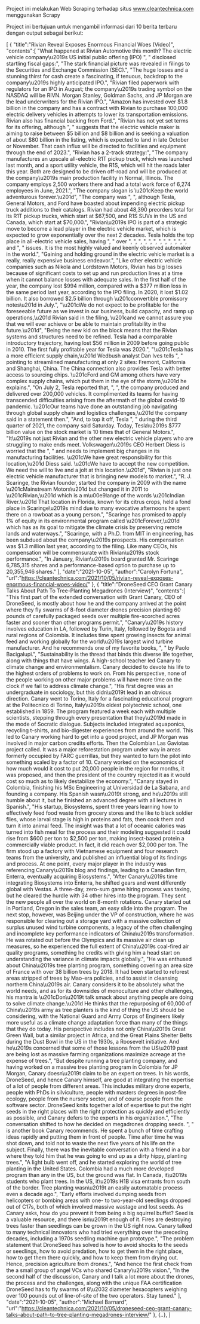Project ini melakukan Web Scraping terhadap situs www.cleantechnica.com menggunakan Scrapy

Project ini bertujuan untuk mengambil informasi dari 10 berita terbaru dengan output sebagai berikut:

[
   {
      "title":"Rivian Reveal Exposes Enormous Financial Woes (Video)",
      "contents":[
         "What happened at Rivian Automotive this month? The electric vehicle company\u2019s US initial public offering (IPO) ",
         " disclosed startling fiscal gaps:",
         "The stark financial picture was revealed in filings to the Securities and Exchange Commission (SEC).",
         "The huge losses and a stunning thirst for cash create a fascinating, if tenuous, backdrop to the company\u2019s highly anticipated IPO.",
         "Rivian filed paperwork with regulators for an IPO in August; the company\u2019s trading symbol on the NASDAQ will be RIVN. Morgan Stanley, Goldman Sachs, and JP Morgan are the lead underwriters for the Rivian IPO.",
         "Amazon has invested over $1.8 billion in the company and has a contract with Rivian to purchase 100,000 electric delivery vehicles in attempts to lower its transportation emissions. Rivian also has financial backing from Ford.",
         "Rivian has not yet set terms for its offering, although ",
         " suggests that the electric vehicle maker is aiming to raise between $5 billion and $8 billion and is seeking a valuation of about $80 billion in the listing, which is expected to land in late October or November. That cash influx will be directed to facilities and equipment through the end of 2023.",
         "Rivian has a 2-track strategy:",
         "The company manufactures an upscale all-electric R1T pickup truck, which was launched last month, and a sport utility vehicle, the R1S, which will hit the roads later this year. Both are designed to be driven off-road and will be produced at the company\u2019s main production facility in Normal, Illinois. The company employs 2,500 workers there and had a total work force of 6,274 employees in June, 2021.",
         "The company slogan is \u201cKeep the world adventurous forever.\u201d",
         "The company was ",
         ", although Tesla, General Motors, and Ford have boasted about impending electric pickup truck additions to their catalogs. Rivian had about 48,390 preorders total for its R1T pickup trucks, which start at $67,500, and R1S SUVs in the US and Canada, which start at $70,000.",
         "Rivian\u2019s IPO is part of a strategic move to become a lead player in the electric vehicle market, which is expected to grow exponentially over the next 2 decades. Tesla holds the top place in all-electric vehicle sales, having ",
         " over ",
         ", ",
         ", ",
         ", ",
         ", ",
         ", ",
         ", and ",
         " issues. It is the most highly valued and keenly observed automaker in the world.",
         "Gaining and holding ground in the electric vehicle market is a really, really expensive business endeavor.",
         "Like other electric vehicle companies such as Nikola and Lordstown Motors, Rivian has big losses because of significant costs to set up and run production lines at a time when it cannot balance losses with adequate sales. In the first half of the year, the company lost $994 million, compared with a $377 million loss in the same period last year, according to the IPO filing. In 2020, it lost $1.02 billion. It also borrowed $2.5 billion through \u201cconvertible promissory notes\u201d in July.",
         "\u201cWe do not expect to be profitable for the foreseeable future as we invest in our business, build capacity, and ramp up operations,\u201d Rivian said in the filing, \u201cand we cannot assure you that we will ever achieve or be able to maintain profitability in the future.\u201d",
         "Being the new kid on the block means that the Rivian systems and structures need to be refined. Tesla had a comparable introductory trajectory, having lost $56 million in 2009 before going public in 2010. The first fully profitable year for Tesla was 2020.",
         "\u201cTesla has a more efficient supply chain,\u201d Wedbush analyst Dan Ives tells ",
         " pointing to streamlined manufacturing at only 2 sites: Fremont, California and Shanghai, China. The China connection also provides Tesla with better access to sourcing chips. \u201cFord and GM among others have very complex supply chains, which put them in the eye of the storm,\u201d he explains.",
         "On July 2, Tesla reported that, ",
         ", the company produced and delivered over 200,000 vehicles. It complimented its teams for having transcended difficulties arising from the aftermath of the global covid-19 pandemic. \u201cOur teams have done an outstanding job navigating through global supply chain and logistics challenges,\u201d the company said in a statement then.",
         "And, to top it off, Tesla ",
         " during the third quarter of 2021, the company said Saturday. Today, Tesla\u2019s $777 billion value on the stock market is 10 times that of General Motors.",
         "It\u2019s not just Rivian and the other new electric vehicle players who are struggling to make ends meet. Volkswagen\u2019s CEO Herbert Diess is worried that the ",
         " and needs to implement big changes in its manufacturing facilities. \u201cWe have great responsibility for this location,\u201d Diess said. \u201cWe have to accept the new competition. We need the will to live and a jolt at this location.\u201d",
         "Rivian is just one electric vehicle manufacturer that is bringing new models to market.",
         "R. J. Scaringe, the Rivian founder, started the company in 2009 with the name \u201cMainstream Motors\u201d but changed it in 2011 to \u201cRivian,\u201d which is a m\u00e9lange of the words \u201cIndian River.\u201d That location in Florida, known for its citrus crops, held a fond place in Scaringe\u2019s mind due to many evocative afternoons he spent there on a rowboat as a young person.",
         "Scaringe has promised to apply 1% of equity in its environmental program called \u201cForever,\u201d which has as its goal to mitigate the climate crisis by preserving remote lands and waterways.",
         "Scaringe, with a Ph.D. from MIT in engineering, has been subdued about the company\u2019s prospects. His compensation was $1.3 million last year, according to the filing. Like many CEOs, his compensation will be commensurate with Rivian\u2019s stock performance.",
         "In January, Rivian\u2019s board granted Mr. Scaringe 6,785,315 shares and a performance-based option to purchase up to 20,355,946 shares."
      ],
      "date":"2021-10-05",
      "author":"Carolyn Fortuna",
      "url":"https://cleantechnica.com/2021/10/05/rivian-reveal-exposes-enormous-financial-woes-video/"
   },
   {
      "title":"DroneSeed CEO Grant Canary Talks About Path To Tree-Planting Megadrones (Interview)",
      "contents":[
         "This first part of the extended conversation with Grant Canary, CEO of DroneSeed, is mostly about how he and the company arrived at the point where they fly swarms of 8-foot diameter drones precision planting 60 pounds of carefully packaged seeds over multiple fire-scorched acres faster and sooner than other programs permit.",
         "Canary\u2019s history involves education in LA, followed by Turin, Italy, followed by Bogota and rural regions of Colombia. It includes time spent growing insects for animal feed and working globally for the world\u2019s largest wind turbine manufacturer. And he recommends one of my favorite books, ",
         " by Paolo Bacigalupi.",
         "Sustainability is the thread that binds this diverse life together, along with things that have wings. A high-school teacher led Canary to climate change and environmentalism. Canary decided to devote his life to the highest orders of problems to work on. From his perspective, none of the people working on other major problems will have more time on the clock if we fail to address climate change.",
         "His first degree was an undergraduate in sociology, but this didn\u2019t lead in an obvious direction. Canary went to Torino, Italy for a fascinating educational program at the Politecnico di Torino, Italy\u2019s oldest polytechnic school, one established in 1859. The program featured a week each with multiple scientists, stepping through every presentation that they\u2019d made in the mode of Socratic dialogue. Subjects included integrated aquaponics, recycling t-shirts, and bio-digester experiences from around the world. This led to Canary working hard to get into a good project, and JP Morgan was involved in major carbon credits efforts. Then the Colombian Las Gaviotas project called. It was a major reforestation program under way in areas formerly occupied by FARC guerrillas, but they wanted to turn the pilot into something scaled by a factor of 10. Canary worked on the economics of how much would it cost to put 20,000 people in the region for months, it was proposed, and then the president of the country rejected it as it would cost so much as to likely destabilize the economy.",
         "Canary stayed in Colombia, finishing his MSc Engineering at Universidad de La Sabana, and founding a company. His Spanish wasn\u2019t strong, and he\u2019s still humble about it, but he finished an advanced degree with all lectures in Spanish.",
         "His startup, Biosystems, spent three years learning how to effectively feed food waste from grocery stores and the like to black soldier flies, whose larval stage is high in proteins and fats, then cook them and turn it into animal feed. The insight was that a lot of oceanic calories was turned into fish meal for the process and their modeling suggested it could rise from $600 per ton to $2,500 per ton, making insect-based protein a commercially viable product. In fact, it did reach over $2,000 per ton. The firm stood up a factory with Vietnamese equipment and four research teams from the university, and published an influential blog of its findings and process. At one point, every major player in the industry was referencing Canary\u2019s blog and findings, leading to a Canadian firm, Enterra, eventually acquiring Biosystems.",
         "After Canary\u2019s time integrating Biosystems into Enterra, he shifted gears and went differently global with Vestas. A three-day, zero-sum game hiring process was taxing, but he cleared the hurdle with 34 other hires into the program. They sent the new people all over the world on 8-month rotations. Canary started out in Portland, Oregon in the sales team, an easy slide into the program. The next stop, however, was Beijing under the VP of construction, where he was responsible for clearing out a storage yard with a massive collection of surplus unused wind turbine components, a legacy of the often challenging and incomplete key performance indicators of China\u2019s transformation. He was rotated out before the Olympics and its massive air clean up measures, so he experienced the full extent of China\u2019s coal-fired air quality programs, something he credits with giving him a head start on understanding the variance in climate impacts globally.",
         "He was enthused about China\u2019s tree planting program, something covering an area size of France with over 38 billion trees by 2018. It had been started to reforest areas stripped of trees by Mao-era policies, and to assist in cleansing northern China\u2019s air. Canary considers it to be absolutely what the world needs, and as for its downsides of monoculture and other challenges, his mantra is \u201cDon\u2019t talk smack about anything people are doing to solve climate change.\u201d He thinks that the repurposing of 60,000 of China\u2019s army as tree planters is the kind of thing the US should be considering, with the National Guard and Army Corps of Engineers likely more useful as a climate change adaptation force than many of the things that they do today. His perspective includes not only China\u2019s Great Green Wall, but a similar project in Africa, and the Great Plains Shelter Belts during the Dust Bowl in the US in the 1930s, a Roosevelt initiative. And he\u2019s concerned that some of those lessons from the US\u2019 past are being lost as massive farming organizations maximize acreage at the expense of trees.",
         "But despite running a tree planting company, and having worked on a massive tree planting program in Colombia for JP Morgan, Canary doesn\u2019t claim to be an expert on trees. In his words, DroneSeed, and hence Canary himself, are good at integrating the expertise of a lot of people from different areas. This includes military drone experts, people with PhDs in silviculture, people with masters degrees in post-fire ecology, people from the nursery sector, and of course people from the software sector. DroneSeed knits together a lot of expertise to put the right seeds in the right places with the right protection as quickly and efficiently as possible, and Canary defers to the experts in his organization.",
         "The conversation shifted to how he decided on megadrones dropping seeds. ",
         " is another book Canary recommends. He spent a bunch of time crafting ideas rapidly and putting them in front of people. Time after time he was shot down, and told not to waste the next five years of his life on the subject. Finally, there was the inevitable conversation with a friend in a bar where they told him that he was going to end up as a dirty hippy, planting trees.",
         "A light bulb went off, and he started exploring the world of tree planting in the United States. Colombia had a much more developed program than any in the US, but the ground was flat. In Canada, it\u2019s students who plant trees. In the US, it\u2019s H1B visa entrants from south of the border. Tree planting wasn\u2019t an easily automatable process even a decade ago.",
         "Early efforts involved dumping seeds from helicopters or bombing areas with one- to two-year-old seedlings dropped out of C17s, both of which involved massive wastage and lost seeds. As Canary asks, how do you prevent it from being a big squirrel buffet? Seed is a valuable resource, and there isn\u2019t enough of it. Fires are destroying trees faster than seedlings can be grown in the US right now. Canary talked to many technical innovators who had tried everything over the preceding decades, including a 1970s seedling machine gun prototype.",
         "The problem statement that DroneSeed has solved is how to avoid shocks to the seeds or seedlings, how to avoid predation, how to get them in the right place, how to get them there quickly, and how to keep them from drying out. Hence, precision agriculture from drones.",
         "And hence the first check from the a small group of angel VCs who shared Canary\u2019s vision.",
         "In the second half of the discussion, Canary and I talk a lot more about the drones, the process and the challenges, along with the unique FAA certification DroneSeed has to fly swarms of 8\u2032 diameter hexacopters weighing over 100 pounds out of line-of-site of the two operators. Stay tuned."
      ],
      "date":"2021-10-05",
      "author":"Michael Barnard",
      "url":"https://cleantechnica.com/2021/10/05/droneseed-ceo-grant-canary-talks-about-path-to-tree-planting-megadrones-interview/"
   },
   {..},
]
